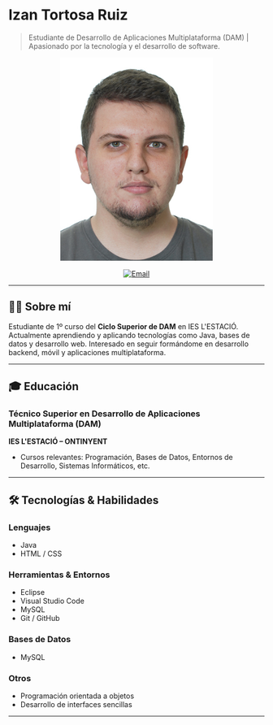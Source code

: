 # Izan Tortosa Ruiz

> Estudiante de Desarrollo de Aplicaciones Multiplataforma (DAM) | Apasionado por la tecnología y el desarrollo de software.

<div align="center">
  <img src="./foto.jpeg" alt="Texto alternativo" width="300" height="400">
</div>

<div align="center">


[![Email](https://img.shields.io/badge/Email-D14836?style=for-the-badge&logo=gmail&logoColor=white)](mailto:izantortosaruiz5@gmail.com)

</div>

---

## 🧑‍💻 Sobre mí

Estudiante de 1º curso del **Ciclo Superior de DAM** en IES L'ESTACIÓ. Actualmente aprendiendo y aplicando tecnologías como Java, bases de datos y desarrollo web. Interesado en seguir formándome en desarrollo backend, móvil y aplicaciones multiplataforma.

---

## 🎓 Educación

### Técnico Superior en Desarrollo de Aplicaciones Multiplataforma (DAM)
**IES L'ESTACIÓ – ONTINYENT**  

- Cursos relevantes: Programación, Bases de Datos, Entornos de Desarrollo, Sistemas Informáticos, etc.

---

## 🛠️ Tecnologías & Habilidades

### Lenguajes
- Java
- HTML / CSS

### Herramientas & Entornos
- Eclipse
- Visual Studio Code
- MySQL
- Git / GitHub

### Bases de Datos
- MySQL

### Otros
- Programación orientada a objetos
- Desarrollo de interfaces sencillas

---

